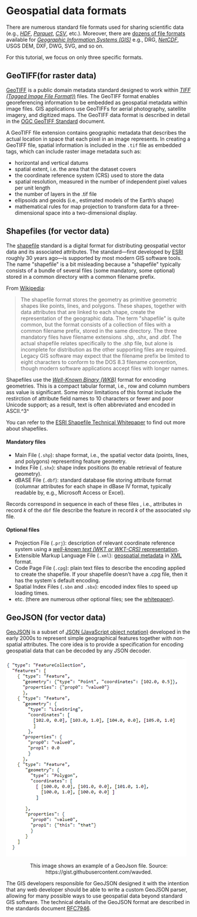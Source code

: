 # Geospatial data formats


There are numerous standard file formats used for sharing scientific data (e.g., [*HDF*](https://en.wikipedia.org/wiki/Hierarchical_Data_Format), [*Parquet*](https://parquet.apache.org/), [*CSV*](https://en.wikipedia.org/wiki/Comma-separated_values), etc.). Moreover, there are [dozens of file formats](https://www.spatialpost.com/list-common-gis-file-format/) available for [*Geographic Information Systems (GIS)*](https://en.wikipedia.org/wiki/Geographic_information_system) e.g., DRG, [*NetCDF*](https://docs.unidata.ucar.edu/nug/current/), USGS DEM, DXF, DWG, SVG, and so on.

For this tutorial, we focus on only three specific formats.


## GeoTIFF(for raster data)


[GeoTIFF](https://en.wikipedia.org/wiki/GeoTIFF) is a public domain metadata standard designed to work within [*TIFF (Tagged Image File Format)*)](https://en.wikipedia.org/wiki/TIFF) files. The GeoTIFF format enables georeferencing information to be embedded as geospatial metadata within image files. GIS applications use GeoTIFFs for aerial photography, satellite imagery, and digitized maps. The GeoTIFF data format is described in detail in the [OGC GeoTIFF Standard](https://www.ogc.org/standard/geotiff/) document.

A GeoTIFF file extension contains geographic metadata that describes the actual location in space that each pixel in an image represents. In creating a GeoTIFF file, spatial information is included in the `.tif` file as embedded tags, which can include raster image metadata such as:
* horizontal and vertical datums 
* spatial extent, i.e. the area that the dataset covers
* the coordinate reference system (CRS) used to store the data
* spatial resolution, measured in the number of independent pixel values per unit length
* the number of layers in the .tif file
* ellipsoids and geoids (i.e., estimated models of the Earth’s shape)
* mathematical rules for map projection to transform data for a three-dimensional space into a two-dimensional display.


## Shapefiles (for vector data)


The [shapefile](https://en.wikipedia.org/wiki/Shapefile) standard is a digital format for distributing geospatial vector data and its associated attributes. The standard—first developed by [ESRI](https://en.wikipedia.org/wiki/Esri) roughly 30 years ago—is supported by most modern GIS software tools. The name "shapefile" is a bit misleading because a "shapefile" typically consists of a bundle of several files (some mandatory, some optional) stored in a common directory with a common filename prefix.

From [Wikipedia](https://en.wikipedia.org/wiki/Shapefile):

> The shapefile format stores the geometry as primitive geometric shapes like points, lines, and polygons. These shapes, together with data attributes that are linked to each shape, create the representation of the geographic data. The term "shapefile" is quite common, but the format consists of a collection of files with a common filename prefix, stored in the same directory. The three mandatory files have filename extensions .shp, .shx, and .dbf. The actual shapefile relates specifically to the .shp file, but alone is incomplete for distribution as the other supporting files are required. Legacy GIS software may expect that the filename prefix be limited to eight characters to conform to the DOS 8.3 filename convention, though modern software applications accept files with longer names.

Shapefiles use the [*Well-Known Binary (WKB)*](https://libgeos.org/specifications/wkb/) format for encoding geometries. This is a compact tabular format, i.e., row and column numbers ass value is significant. Some minor limitations of this format include the restirction of attribute field names to 10 characters or fewer and poor Unicode support; as a result, text is often abbreviated and encoded in ASCII.^3^

You can refer to the [ESRI Shapefile Technical Whitepaper](https://www.esri.com/content/dam/esrisites/sitecore-archive/Files/Pdfs/library/whitepapers/pdfs/shapefile.pdf) to find out more about shapefiles.


#### Mandatory files


- Main File (`.shp`): shape format, i.e., the spatial vector data (points, lines, and polygons) representing feature geometry.
- Index File (`.shx`): shape index positions (to enable retrieval of feature geometry).
- dBASE File (`.dbf`): standard database file storing attribute format (columnar attributes for each shape in dBase IV format, typically readable by, e.g., Microsoft Access or Excel).

Records correspond in sequence in each of these files , i.e., attributes in record $k$ of the `dbf` file describe the feature in record $k$ of the associated `shp` file.


#### Optional files


- Projection File (`.prj`): description of relevant coordinate reference system using a [*well-known text (WKT or WKT-CRS)*  representation](https://en.wikipedia.org/wiki/Well-known_text_representation_of_coordinate_reference_systems).
- Extensible Markup Language File (`.xml`): [geospatial metadata](https://en.wikipedia.org/wiki/Geospatial_metadata) in [XML](https://en.wikipedia.org/wiki/XML) format.
- Code Page File (`.cpg`): plain text files to describe the encoding applied to create the shapefile. If your shapefile doesn’t have a .cpg file, then it has the system´s default encoding.
- Spatial Index Files (`.sbn` and `.sbx`): encoded index files to speed up loading times.
- etc. (there are numerous other optional files; see the [whitepaper](https://www.esri.com/content/dam/esrisites/sitecore-archive/Files/Pdfs/library/whitepapers/pdfs/shapefile.pdf)).


## GeoJSON (for vector data)


[GeoJSON](https://geojson.org/) is a subset of [JSON (JavaScript object notation)](https://www.json.org) developed in the early 2000s to represent simple geographical features together with non-spatial attributes. The core idea is to provide a specification for encoding geospatial data that can be decoded by any JSON decoder.

![json_example](../assets/json_example.PNG)

<p style="text-align: center;">This image shows an example of a GeoJson file. Source: https://gist.githubusercontent.com/wavded.
</p>

The GIS developers responsible for GeoJSON designed it with the intention that any web developer should be able to write a custom GeoJSON parser, allowing for many possible ways to use geospatial data beyond standard GIS software. The technical details of the GeoJSON format are described in the standards document [RFC7946](https://datatracker.ietf.org/doc/html/rfc7946).
